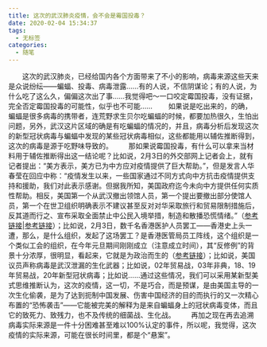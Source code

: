 ```yaml
---
title: 这次的武汉肺炎疫情，会不会是霉国投毒？
date: 2020-02-04 15:34:37
tags: 
  - 无标签
categories:
  - 随笔
---
```

&emsp;&emsp;这次的武汉肺炎，已经给国内各个方面带来了不小的影响，病毒来源这些天来是众说纷纭——蝙蝠、投毒、病毒泄露……有的人说，不信阴谋论；有的人说，为什么吃了这么久，偏偏这次出了事……我觉得吧～一口咬定霉国投毒，没有证据，完全否定霉国投毒的可能性，似乎也不可能……<!-- more -->
&emsp;&emsp;如果说是吃出来的，的确，蝙蝠是很多病毒的携带者，连荒野求生贝尔吃蝙蝠的时候，都要加热很久，生怕出问题，另外，武汉这片区域的确是有吃蝙蝠的情况的，并且，病毒分析后发现这次的新型冠状病毒与蝙蝠中发现的某些冠状病毒相似，这些都能用以辅佐推断得到，这次的病毒是源于吃野味导致的。
&emsp;&emsp;那如果说霉国投毒，有什么可以拿来当材料用于辅佐推断得出这一结论呢？比如说，2月3日的外交部网上记者会上，就有记者提出：“美方表示，美方已为中方应对疫情提供了巨大帮助。”，但是发言人华春莹在回应中称：“疫情发生以来，一些国家通过不同方式向中方抗击疫情提供支持和援助，我们对此表示感谢。但据我所知，美国政府迄今未向中方提供任何实质性帮助。相反，美国第一个从武汉撤出领馆人员，第一个提出要撤出部分使馆人员，第一个在世卫组织明确表示不建议甚至反对对华采取旅行和贸易限制措施后，反其道而行之、宣布采取全面禁止中公民入境举措，制造和散播恐慌情绪。”（[参考链接](https://zx.sina.cn/n/2020-02-03/zx-iimxyqvy9973627.d.html)|[参考链接](https://3w.huanqiu.com/a/5e93e2/9CaKrnKpaLK)）；比如说，2月3日，数千名香港医护人员罢工——香港史上头一遭，那么，是什么组织，发起了这场罢工？是香港医管局员工阵线，这个组织是一个类似工会的组织，在今年元旦期间刚刚成立（注意成立时间），其“反修例”的背景十分浓厚，很明显，看起来，它就是为政治而生的（[参考链接](https://3w.huanqiu.com/a/fe5d4b/9CaKrnKpaYk)）；比如说，美国议员声称病毒是武汉泄漏的生化武器；比如说，02年贸易战，03年非典，18、19年贸易战，20年新型冠状病毒；比如说……通过这些情况，我们可以采用某新型美式思维推断认为，这次的疫情，这一切，不是巧合，而是预谋，是由美国主导的一次生化偷袭，是为了达到扼制中国发展、伤害中国经济的目的而执行的又一次精心布置的“恐怖袭击”——它能被完美的解释为是来自蝙蝠身上的冠状病毒变体，而且它的致死力、致残力，也不及传统的细菌战、生化战。
&emsp;&emsp;再加之现在再去追溯病毒实际来源是一件十分困难甚至难以100%认定的事件，所以呢，我觉得，这次疫情的实际来源，可能在很长时间里，都是个“悬案”。